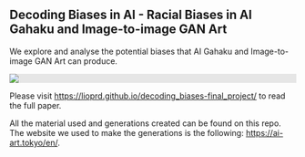 

## Decoding Biases in AI - Racial Biases in AI Gahaku and Image-to-image GAN Art

We explore and analyse the potential biases that AI Gahaku and Image-to-image GAN Art can produce.

<img style="display: block;-webkit-user-select: none;margin: auto;background-color: hsl(0, 0%, 90%);transition: background-color 300ms;" src="https://raw.githubusercontent.com/lioprd/decodingbiases/main/assets/figure_4.png">

Please visit https://lioprd.github.io/decoding_biases-final_project/ to read the full paper. 

All the material used and generations created can be found on this repo. The website we used to make the generations is the following: https://ai-art.tokyo/en/. 

